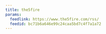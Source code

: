 ```yaml
---
title: the5fire
params:
  feedlink: https://www.the5fire.com/rss/
  feedid: bc71b6a646e99c24caa5bd7c4f7a1a72
---
```

